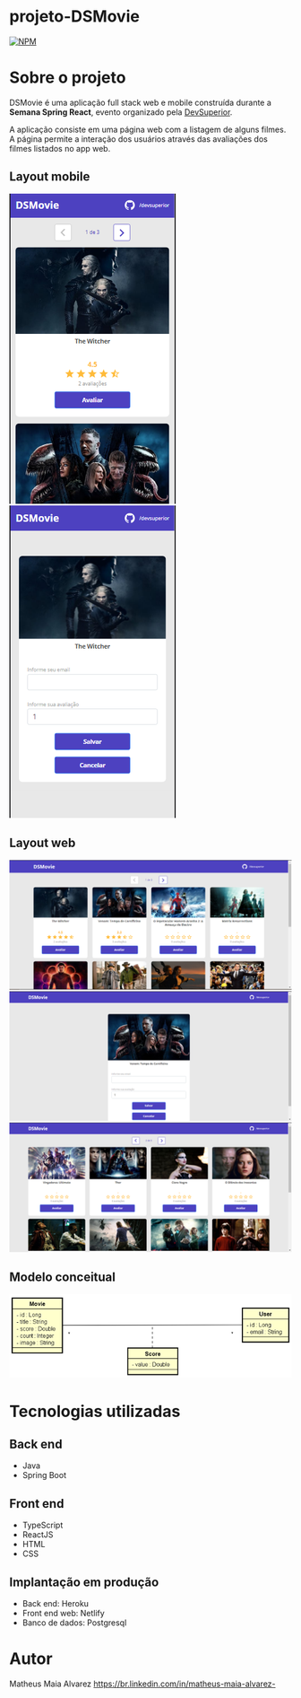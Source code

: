 # projeto-DSMovie

[![NPM](https://img.shields.io/npm/l/react)](https://github.com/MatheusAlvarez/projeto-dsmovie/blob/main/LICENSE) 

# Sobre o projeto

DSMovie é uma aplicação full stack web e mobile construída durante a **Semana Spring React**, evento organizado pela [DevSuperior](https://devsuperior.com "Site da DevSuperior").

A aplicação consiste em uma página web com a listagem de alguns filmes. A página permite a interação dos usuários através das avaliações dos filmes listados no app web. 

## Layout mobile
![Mobile 1](https://github.com/MatheusAlvarez/projeto-dsmovie/blob/main/_assets/mob1.PNG) ![Mobile 2](https://github.com/MatheusAlvarez/projeto-dsmovie/blob/main/_assets/mob2.PNG)

## Layout web
![Web1](https://github.com/MatheusAlvarez/projeto-dsmovie/blob/main/_assets/web1.PNG)
![Web2](https://github.com/MatheusAlvarez/projeto-dsmovie/blob/main/_assets/web2.PNG)
![Web3](https://github.com/MatheusAlvarez/projeto-dsmovie/blob/main/_assets/web3.PNG)

## Modelo conceitual
![Modelo Conceitual](https://github.com/MatheusAlvarez/projeto-dsmovie/blob/main/_assets/MC.PNG)

# Tecnologias utilizadas
## Back end
- Java
- Spring Boot

## Front end
- TypeScript
- ReactJS
- HTML
- CSS

## Implantação em produção
- Back end: Heroku
- Front end web: Netlify
- Banco de dados: Postgresql



# Autor

Matheus Maia Alvarez
https://br.linkedin.com/in/matheus-maia-alvarez-
